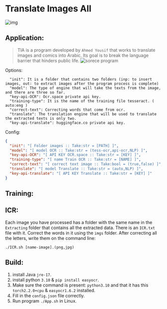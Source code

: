 # Translate Images All
![img](https://github.com/user-attachments/assets/9de328d4-ed2b-4b31-a18f-d32e49c7388e)
## Application:

> TIA is a program developed by ``Ahmed Yousif`` that works to translate images and comics into Arabic. Its goal is to break the language barrier that hinders public life. ![sorece program](https://github.com/ahmed4sy/Transimgs-sorece)

Options:

```
  "init": It is a folder that contains two folders (inp: to insert images, out: to extract images after the program process is complete)
  "model": The type of engine that will take the texts from the image, and there are three so far.
  "key-api-OCR": Ocr.space private api key.
  "training-type": It is the name of the training file tesseract. ( auto:eng )
  "correct-text": Correcting words that come from ocr.
  "translate": The translation engine that will be used to translate the extracted texts is only two.
  "key-api-translate": huggingface.co private api key.
```
Config:

```json
{
  "init": "[ Folder images :: Take:str = [PATH] ]",
  "model": "[ model OCR :: Take:str = (tess-ocr,api-ocr,NLP) ]",
  "key-api-OCR": "[ API KEY OCR.space :: Take:str = [KEY] ]",
  "training-type": "[ name Train OCR :: Take:str = [NAME] ]",
  "correct-text": "[ correct text image :: Take:bool = (true,false) ]",
  "translate": "[ model Translate :: Take:str = (auto,NLP) ]",
  "key-api-translate": "[ API KEY Translate :: Take:str = [KEY] ]"
}
```

## Training:

## ICR:

Each image you have processed has a folder with the same name in the `Extracting` folder that contains all the extracted data. There is an `ICR.txt` file with it. Correct the words in it using the `imgs` folder.
After correcting all the letters, write them on the command line:
```shell
./ICR.sh [name-image].(png,jpg)
```

## Build:
1. install Java `jre-17`.
2. install python `3.10` & `pip install easyocr`.
3. Make sure the command is present: `python3.10` and that it has this  `torch2.2.0+cpu` & `easyocr1.6.2` installed.
4. Fill in the `config.json` file correctly.
5. Run program `./App.sh` in Linux.
